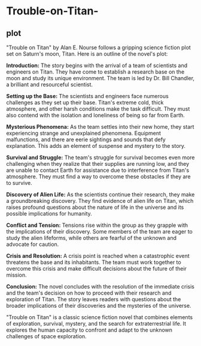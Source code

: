 # Trouble-on-Titan-

## plot

"Trouble on Titan" by Alan E. Nourse follows a gripping science fiction plot set on Saturn's moon, Titan. Here is an outline of the novel's plot:

**Introduction:**
The story begins with the arrival of a team of scientists and engineers on Titan. They have come to establish a research base on the moon and study its unique environment. The team is led by Dr. Bill Chandler, a brilliant and resourceful scientist.

**Setting up the Base:**
The scientists and engineers face numerous challenges as they set up their base. Titan's extreme cold, thick atmosphere, and other harsh conditions make the task difficult. They must also contend with the isolation and loneliness of being so far from Earth.

**Mysterious Phenomena:**
As the team settles into their new home, they start experiencing strange and unexplained phenomena. Equipment malfunctions, and there are eerie sightings and sounds that defy explanation. This adds an element of suspense and mystery to the story.

**Survival and Struggle:**
The team's struggle for survival becomes even more challenging when they realize that their supplies are running low, and they are unable to contact Earth for assistance due to interference from Titan's atmosphere. They must find a way to overcome these obstacles if they are to survive.

**Discovery of Alien Life:**
As the scientists continue their research, they make a groundbreaking discovery. They find evidence of alien life on Titan, which raises profound questions about the nature of life in the universe and its possible implications for humanity.

**Conflict and Tension:**
Tensions rise within the group as they grapple with the implications of their discovery. Some members of the team are eager to study the alien lifeforms, while others are fearful of the unknown and advocate for caution.

**Crisis and Resolution:**
A crisis point is reached when a catastrophic event threatens the base and its inhabitants. The team must work together to overcome this crisis and make difficult decisions about the future of their mission.

**Conclusion:**
The novel concludes with the resolution of the immediate crisis and the team's decision on how to proceed with their research and exploration of Titan. The story leaves readers with questions about the broader implications of their discoveries and the mysteries of the universe.

"Trouble on Titan" is a classic science fiction novel that combines elements of exploration, survival, mystery, and the search for extraterrestrial life. It explores the human capacity to confront and adapt to the unknown challenges of space exploration.

## 
